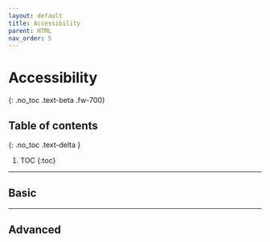 ```yaml
---
layout: default
title: Accessibility
parent: HTML
nav_order: 5
---
```


# Accessibility
{: .no_toc .text-beta .fw-700}

## Table of contents
{: .no_toc .text-delta }

1. TOC
{:toc}

---

## Basic

---

## Advanced



    

